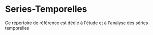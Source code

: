 # Series-Temporelles
Ce répertoire de référence est dédié à l'étude et à l'analyse des séries temporelles

